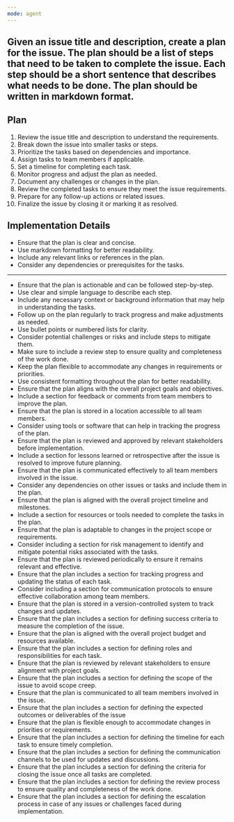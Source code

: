 ```yaml
---
mode: agent
---
```


## Given an issue title and description, create a plan for the issue. The plan should be a list of steps that need to be taken to complete the issue. Each step should be a short sentence that describes what needs to be done. The plan should be written in markdown format.

## Plan

1. Review the issue title and description to understand the requirements.
2. Break down the issue into smaller tasks or steps.
3. Prioritize the tasks based on dependencies and importance.
4. Assign tasks to team members if applicable.
5. Set a timeline for completing each task.
6. Monitor progress and adjust the plan as needed.
7. Document any challenges or changes in the plan.
8. Review the completed tasks to ensure they meet the issue requirements.
9. Prepare for any follow-up actions or related issues.
10. Finalize the issue by closing it or marking it as resolved.

## Implementation Details

- Ensure that the plan is clear and concise.
- Use markdown formatting for better readability.
- Include any relevant links or references in the plan.
- Consider any dependencies or prerequisites for the tasks.

---

- Ensure that the plan is actionable and can be followed step-by-step.
- Use clear and simple language to describe each step.
- Include any necessary context or background information that may help in understanding the tasks.
- Follow up on the plan regularly to track progress and make adjustments as needed.
- Use bullet points or numbered lists for clarity.
- Consider potential challenges or risks and include steps to mitigate them.
- Make sure to include a review step to ensure quality and completeness of the work done.
- Keep the plan flexible to accommodate any changes in requirements or priorities.
- Use consistent formatting throughout the plan for better readability.
- Ensure that the plan aligns with the overall project goals and objectives.
- Include a section for feedback or comments from team members to improve the plan.
- Ensure that the plan is stored in a location accessible to all team members.
- Consider using tools or software that can help in tracking the progress of the plan.
- Ensure that the plan is reviewed and approved by relevant stakeholders before implementation.
- Include a section for lessons learned or retrospective after the issue is resolved to improve future planning.
- Ensure that the plan is communicated effectively to all team members involved in the issue.
- Consider any dependencies on other issues or tasks and include them in the plan.
- Ensure that the plan is aligned with the overall project timeline and milestones.
- Include a section for resources or tools needed to complete the tasks in the plan.
- Ensure that the plan is adaptable to changes in the project scope or requirements.
- Consider including a section for risk management to identify and mitigate potential risks associated with the tasks.
- Ensure that the plan is reviewed periodically to ensure it remains relevant and effective.
- Ensure that the plan includes a section for tracking progress and updating the status of each task.
- Consider including a section for communication protocols to ensure effective collaboration among team members.
- Ensure that the plan is stored in a version-controlled system to track changes and updates.
- Ensure that the plan includes a section for defining success criteria to measure the completion of the issue.
- Ensure that the plan is aligned with the overall project budget and resources available.
- Ensure that the plan includes a section for defining roles and responsibilities for each task.
- Ensure that the plan is reviewed by relevant stakeholders to ensure alignment with project goals.
- Ensure that the plan includes a section for defining the scope of the issue to avoid scope creep.
- Ensure that the plan is communicated to all team members involved in the issue.
- Ensure that the plan includes a section for defining the expected outcomes or deliverables of the issue
- Ensure that the plan is flexible enough to accommodate changes in priorities or requirements.
- Ensure that the plan includes a section for defining the timeline for each task to ensure timely completion.
- Ensure that the plan includes a section for defining the communication channels to be used for updates and discussions.
- Ensure that the plan includes a section for defining the criteria for closing the issue once all tasks are completed.
- Ensure that the plan includes a section for defining the review process to ensure quality and completeness of the work done.
- Ensure that the plan includes a section for defining the escalation process in case of any issues or challenges faced during implementation.
